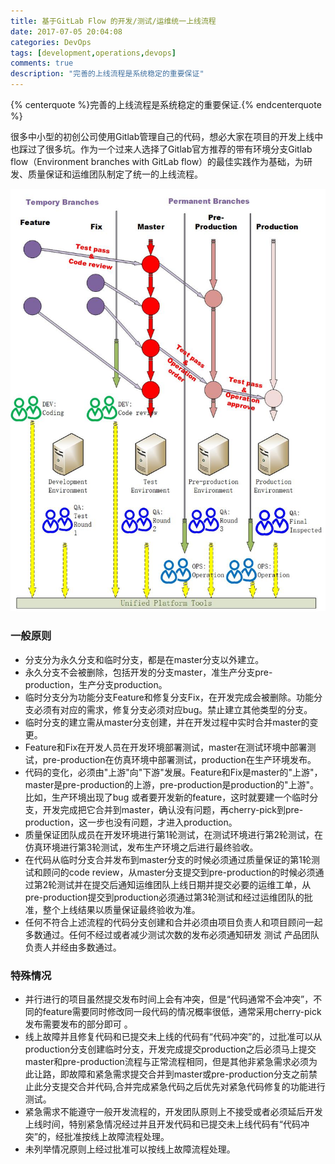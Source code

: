 ```yaml
---
title: 基于GitLab Flow 的开发/测试/运维统一上线流程
date: 2017-07-05 20:04:08
categories: DevOps
tags: [development,operations,devops]
comments: true
description: "完善的上线流程是系统稳定的重要保证"
---
```


<!-- 标签 方式，要求版本在0.4.5或以上 -->
{% centerquote %}完善的上线流程是系统稳定的重要保证.{% endcenterquote %}    

很多中小型的初创公司使用Gitlab管理自己的代码，想必大家在项目的开发上线中也踩过了很多坑。作为一个过来人选择了Gitlab官方推荐的带有环境分支Gitlab flow（Environment branches with GitLab flow）的最佳实践作为基础，为研发、质量保证和运维团队制定了统一的上线流程。

![开发-测试-运维统一上线流程](./uploads/posts/dev-qa-ops-unified-flow-base-on-gitlab-flow/UnifiedFlow.jpg)

### 一般原则
- 分支分为永久分支和临时分支，都是在master分支以外建立。
- 永久分支不会被删除，包括开发的分支master，准生产分支pre-production，生产分支production。
- 临时分支分为功能分支Feature和修复分支Fix，在开发完成会被删除。功能分支必须有对应的需求，修复分支必须对应bug。禁止建立其他类型的分支。
- 临时分支的建立需从master分支创建，并在开发过程中实时合并master的变更。
- Feature和Fix在开发人员在开发环境部署测试，master在测试环境中部署测试，pre-production在仿真环境中部署测试，production在生产环境发布。
- 代码的变化，必须由"上游"向"下游"发展。Feature和Fix是master的"上游"，master是pre-production的上游，pre-production是production的"上游"。比如，生产环境出现了bug 或者要开发新的feature，这时就要建一个临时分支，开发完成把它合并到master，确认没有问题，再cherry-pick到pre-production，这一步也没有问题，才进入production。
- 质量保证团队成员在开发环境进行第1轮测试，在测试环境进行第2轮测试，在仿真环境进行第3轮测试，发布生产环境之后进行最终验收。
- 在代码从临时分支合并发布到master分支的时候必须通过质量保证的第1轮测试和顾问的code review，从master分支提交到pre-production的时候必须通过第2轮测试并在提交后通知运维团队上线日期并提交必要的运维工单，从pre-production提交到production必须通过第3轮测试和经过运维团队的批准，整个上线结果以质量保证最终验收为准。
- 任何不符合上述流程的代码分支创建和合并必须由项目负责人和项目顾问一起多数通过。任何不经过或者减少测试次数的发布必须通知研发 测试 产品团队负责人并经由多数通过。    

### 特殊情况
- 并行进行的项目虽然提交发布时间上会有冲突，但是“代码通常不会冲突”，不同的feature需要同时修改同一段代码的情况概率很低，通常采用cherry-pick发布需要发布的部分即可 。   
- 线上故障并且修复代码和已提交未上线的代码有“代码冲突”的，过批准可以从production分支创建临时分支，开发完成提交production之后必须马上提交master和pre-production流程与正常流程相同，但是其他非紧急需求必须为此让路，即故障和紧急需求提交合并到master或pre-production分支之前禁止此分支提交合并代码,合并完成紧急代码之后优先对紧急代码修复的功能进行测试。    
- 紧急需求不能遵守一般开发流程的，开发团队原则上不接受或者必须延后开发上线时间，特别紧急情况经过并且开发代码和已提交未上线代码有“代码冲突”的，经批准按线上故障流程处理。    
- 未列举情况原则上经过批准可以按线上故障流程处理。

